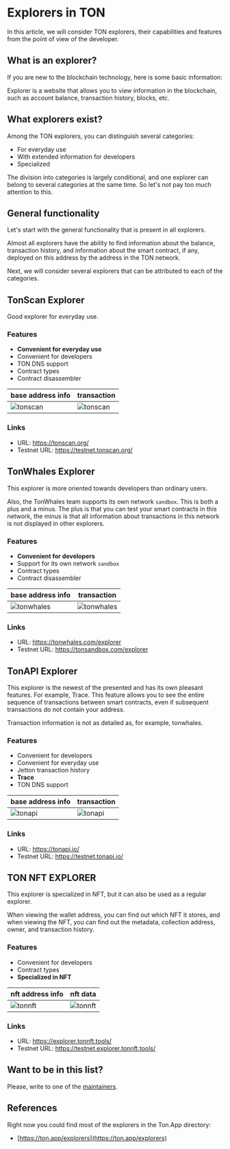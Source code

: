 # Explorers in TON

In this article, we will consider TON explorers, their capabilities and features from the point of view of the developer.

## What is an explorer?

If you are new to the blockchain technology, here is some basic information:

Explorer is a website that allows you to view information in the blockchain, such as account balance, transaction history, blocks, etc.

## What explorers exist?

Among the TON explorers, you can distinguish several categories:

- For everyday use
- With extended information for developers
- Specialized

The division into categories is largely conditional, and one explorer can belong to several categories at the same time. So let's not pay too much attention to this.

## General functionality

Let's start with the general functionality that is present in all explorers.

Almost all explorers have the ability to find information about the balance, transaction history, and information about the smart contract, if any, deployed on this address by the address in the TON network.

Next, we will consider several explorers that can be attributed to each of the categories.

## TonScan Explorer

Good explorer for everyday use.

### Features

- **Convenient for everyday use**
- Convenient for developers
- TON DNS support
- Сontract types
- Contract disassembler

| base address info                  | transaction                       |
| ---------------------------------- | --------------------------------- |
| ![tonscan](./eit-tonscan-info.png) | ![tonscan](./eit-tonscan-txn.png) |

### Links

- URL: https://tonscan.org/
- Testnet URL: https://testnet.tonscan.org/

## TonWhales Explorer

This explorer is more oriented towards developers than ordinary users.

Also, the TonWhales team supports its own network `sandbox`. This is both a plus and a minus. The plus is that you can test your smart contracts in this network, the minus is that all information about transactions in this network is not displayed in other explorers.

### Features

- **Convenient for developers**
- Support for its own network `sandbox`
- Сontract types
- Contract disassembler

| base address info                      | transaction                           |
| -------------------------------------- | ------------------------------------- |
| ![tonwhales](./eit-tonwhales-info.png) | ![tonwhales](./eit-tonwhales-txn.png) |

### Links

- URL: https://tonwhales.com/explorer
- Testnet URL: https://tonsandbox.com/explorer

## TonAPI Explorer

This explorer is the newest of the presented and has its own pleasant features.
For example, Trace. This feature allows you to see the entire sequence of transactions between smart contracts, even if subsequent transactions do not contain your address.

Transaction information is not as detailed as, for example, tonwhales.

### Features

- Convenient for developers
- Convenient for everyday use
- Jetton transaction history
- **Trace**
- TON DNS support

| base address info                | transaction                     |
| -------------------------------- | ------------------------------- |
| ![tonapi](./eit-tonapi-info.png) | ![tonapi](./eit-tonapi-txn.png) |

### Links

- URL: https://tonapi.io/
- Testnet URL: https://testnet.tonapi.io/

## TON NFT EXPLORER

This explorer is specialized in NFT, but it can also be used as a regular explorer.

When viewing the wallet address, you can find out which NFT it stores, and when viewing the NFT, you can find out the metadata, collection address, owner, and transaction history.

### Features

- Convenient for developers
- Сontract types
- **Specialized in NFT**

| nft address info                         | nft data                                    |
| ---------------------------------------- | ------------------------------------------- |
| ![tonnft](./eit-tonnftexplorer-info.png) | ![tonnft](./eit-tonnftexplorer-nftdata.png) |

### Links

- URL: https://explorer.tonnft.tools/
- Testnet URL: https://testnet.explorer.tonnft.tools/

## Want to be in this list?

Please, write to one of the [maintainers](/contribute/maintainers).

## References

Right now you could find most of the explorers in the Ton.App directory:

- [https://ton.app/explorers](https://ton.app/explorers)
